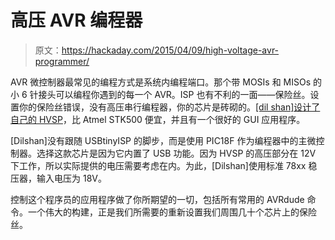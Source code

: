 # 高压 AVR 编程器

> 原文：<https://hackaday.com/2015/04/09/high-voltage-avr-programmer/>

AVR 微控制器最常见的编程方式是系统内编程端口。那个带 MOSIs 和 MISOs 的小 6 针接头可以编程你遇到的每一个 AVR。ISP 也有不利的一面——保险丝。设置你的保险丝错误，没有高压串行编程器，你的芯片是砖砌的。[[dil shan]设计了自己的 HVSP](http://hackaday.io/project/5179-avr-hv-high-voltage-programmer-for-avr-mcus)，比 Atmel STK500 便宜，并且有一个很好的 GUI 应用程序。

[Dilshan]没有跟随 USBtinyISP 的脚步，而是使用 PIC18F 作为编程器中的主微控制器。选择这款芯片是因为它内置了 USB 功能。因为 HVSP 的高压部分在 12V 下工作，所以实际提供的电压需要考虑在内。为此，[Dilshan]使用标准 78xx 稳压器，输入电压为 18V。

控制这个程序员的应用程序做了你所期望的一切，包括所有常用的 AVRdude 命令。一个伟大的构建，正是我们所需要的重新设置我们周围几十个芯片上的保险丝。